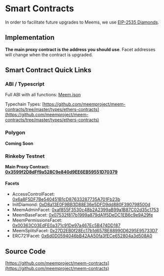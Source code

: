 # Smart Contracts

In order to facilitate future upgrades to Meems, we use [EIP-2535 Diamonds](https://eips.ethereum.org/EIPS/eip-2535).

## Implementation

**The main proxy contract is the address you should use**. Facet addresses will change when the contract is upgraded.

## Smart Contract Quick Links

### ABI / Typescript

Full ABI with all functions: [Meem.json](https://raw.githubusercontent.com/meemproject/meem-contracts/master/types/Meem.json)

Typechain Types: [https://github.com/meemproject/meem-contracts/tree/master/types/ethers-contracts](https://github.com/meemproject/meem-contracts/tree/master/types/ethers-contracts)

### Polygon

**Coming Soon**

### Rinkeby Testnet

**Main Proxy Contract: [0x3599f2D8dFf9a528C9e840d9EE6EB59551D70379](https://rinkeby.etherscan.io/address/0x3599f2D8dFf9a528C9e840d9EE6EB59551D70379)**

#### Facets

* AccessControlFacet: [0x6a8F5DF7Be540451B1cD87633287735A701Fb23b](https://rinkeby.etherscan.io/address/0x6a8F5DF7Be540451B1cD87633287735A701Fb23b)
* InitDiamond: [0xD8a13E0F9BB3D88E36e5DFD9dd880F390798500d](https://rinkeby.etherscan.io/address/0xD8a13E0F9BB3D88E36e5DFD9dd880F390798500d)
* MeemAdminFacet: [0xaf855F3530c48b2A2399aB99a1B87C02d35c1753](https://rinkeby.etherscan.io/address/0xaf855F3530c48b2A2399aB99a1B87C02d35c1753)
* MeemBaseFacet: [0x07532f817b1999a879dA1f5DeDC1EB6c9e9A29fe](https://rinkeby.etherscan.io/address/0x07532f817b1999a879dA1f5DeDC1EB6c9e9A29fe)
* MeemPermissionsFacet: [0x00363C03EdFE0a371c91De97a467Ec5B474DD187](https://rinkeby.etherscan.io/address/0x00363C03EdFE0a371c91De97a467Ec5B474DD187)
* MeemSplitsFacet: [0x27D2EB0f28Ec17b1d657BE88990D6295E95733D7](https://rinkeby.etherscan.io/address/0x27D2EB0f28Ec17b1d657BE88990D6295E95733D7)
* ERC721Facet: [0x6d0D0594046bB42AA50fa3fECe652804a3d508A0](https://rinkeby.etherscan.io/address/0x6d0D0594046bB42AA50fa3fECe652804a3d508A0)

## Source Code

[https://github.com/meemproject/meem-contracts](https://github.com/meemproject/meem-contracts)
